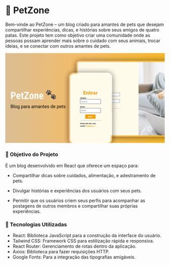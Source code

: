 #  🐾 PetZone

Bem-vinde ao PetZone – um blog criado para amantes de pets que desejam compartilhar experiências, dicas, e histórias sobre seus amigos de quatro patas. Este projeto tem como objetivo criar uma comunidade onde as pessoas possam aprender mais sobre o cuidado com seus animais, trocar ideias, e se conectar com outros amantes de pets.

![Cover](./src/assets/Coverpetzone.png) 

### 🎯 Objetivo do Projeto
É um blog desenvolvido em React que oferece um espaço para:

- Compartilhar dicas sobre cuidados, alimentação, e adestramento de pets.

- Divulgar histórias e experiências dos usuários com seus pets.

- Permitir que os usuários criem seus perfis para acompanhar as postagens de outros membros e compartilhar suas próprias experiências.

### 🚀 Tecnologias Utilizadas
- React: Biblioteca JavaScript para a construção da interface do usuário.
- Tailwind CSS: Framework CSS para estilização rápida e responsiva.
- React Router: Gerenciamento de rotas dentro da aplicação.
- Axios: Biblioteca para fazer requisições HTTP.
- Google Fonts: Para a integração das tipografias amigáveis.
